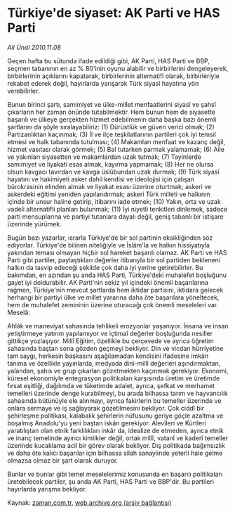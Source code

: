 # Türkiye'de siyaset: AK Parti ve HAS Parti

*Ali Ünal 2010.11.08*

<td class="columnist-detail">
<p>Geçen hafta bu sütunda ifade edildiği gibi, AK Parti, HAS Parti ve BBP, seçmen tabanının en az % 80'inin oyunu alabilir ve birbirlerini dengeleyerek, birbirlerinin açıklarını kapatarak, birbirlerinin alternatifi olarak, birbirleriyle rekabet ederek değil, hayırlarda yarışarak Türk siyasî hayatına yön verebilirler.</p>
<p>
<div id="haberMetinDiv">
<p>Bunun birinci şartı, samimiyet ve ülke-millet menfaatlerini siyasî ve şahsî çıkarların her zaman önünde tutabilmektir. Hem bunun hem de siyasette başarılı ve ülkeye gerçekten hizmet edebilmenin daha başka bazı önemli şartlarını da şöyle sıralayabiliriz: (1) Dürüstlük ve güven verici olmak; (2) Partizanlıktan kaçınmak; (3) İl ve ilçe teşkilatlarının partileri çok iyi temsil etmesi ve halk tabanında tutulması; (4) Makamları menfaat ve kazanç değil, hizmet vasıtası olarak görmek; (5) Bal tutarken parmak yalamamak; (6) Aile ve yakınları siyasetten ve makamlardan uzak tutmak; (7) Tayinlerde samimiyet ve liyakati esas almak, kayırma yapmamak; (8) Her ne olursa olsun kavgacı tavırdan ve kavga üslûbundan uzak durmak; (9) Türk siyasî hayatını ve hakimiyeti asker dahil kendisi ve ideolojisi için çalışan bürokrasinin elinden almak ve liyakat esası üzerine oturtmak; askeri ve askerdeki eğitimi yeniden yapılandırmak; askeri Türk milleti ve halkının içinde bir unsur haline getirip, itibarını iade etmek; (10) Yakın, orta ve uzak vadeli alternatifli planları bulunmak; (11) İyi niyetli tenkitleri dinlemek, sadece parti mensuplarına ve partiyi tutanlara dayalı değil, geniş tabanlı bir istişare üzerinde yürümek.
<p>Bugün bazı yazarlar, ısrarla Türkiye'de bir sol partinin eksikliğinden söz ediyorlar. Türkiye'de bilinen niteliğiyle ve İslâm'la ve halkın hissiyatıyla yakından teması olmayan hiçbir sol hareket başarılı olamaz. AK Parti ve HAS Parti gibi partiler, paylaştıkları değerler itibarıyla bir sol partiden bekleneni halkın da tasvip edeceği şekilde çok daha iyi yerine getirebilirler. Bu bakımdan, en azından şu anda HAS Parti, Türkiye'deki muhalefet boşluğunu gayet iyi doldurabilir. AK Parti'nin sekiz yıl içindeki önemli başarılarına rağmen, Türkiye'nin mevcut şartlarda hem iktidar partisini, iktidara gelecek herhangi bir partiyi ülke ve millet yararına daha öte başarılara yöneltecek, hem de muhalefet zemininin üzerine oturacağı çok önemli meseleleri var. Meselâ:
<p>Ahlâk ve maneviyat sahasında tehlikeli erozyonlar yaşanıyor. İnsana ve insan yetiştirmeye yatırım yapılamıyor ve içtimaî değerler boşluğunda nesiller gittikçe yozlaşıyor. Millî Eğitim, özellikle bu çerçevede ve ayrıca öğretim sahasında baştan sona gözden geçmeyi bekliyor. Din ve vicdan hürriyetine tam saygı, herkesin başkasını aşağılamadan kendisini ifadesine imkân tanıma ve özellikle yayınlarda, medyada dinî-millî değerleri aşındırmaktan, yalandan, şahıs ve grup çıkarları gözetmekten kaçınmak gerekiyor. Ekonomi, küresel ekonomiyle entegrasyon politikaları karşısında üretim ve üretimde fırsat eşitliği, dağılımda ve tüketimde adalet, ayrıca, şefkat ve merhamet temelleri üzerinde denge kurabilmeyi, bu arada bilhassa tarım ve hayvancılık sahasında bütünüyle ele alınmayı, ayrıca fakirlerin bu temeller üzerinde ve onlara sermaye ve iş sağlayarak gözetilmesini bekliyor. Çok ciddî bir şehirleşme politikası, kalabalık şehirlerin nüfusunu geriye göçle azaltma ve boşalmış Anadolu'yu yeni baştan iskân gerekiyor. Alevîleri ve Kürtleri yaratılıştan olan etnik farklılıkları inkâr da, idealize de etmeden, ayrıca etnik ve inanç temelinde ayırıcı kimlikler değil, ortak millî, vatanî ve kaderî temeller üzerinde kucaklama acil bir görev olarak bekliyor. Dış politikada bağımsızlık ve daha öte kalıcı başarılar için bilhassa silah sanayiinde yeterli hale gelme olmazsa olmaz bir şart olarak duruyor.
<p>Bunlar ve bunlar gibi temel meselelerimiz konusunda en başarılı politikaları üretebilecek partiler, şu anda AK Parti, HAS Parti ve BBP'dir. Bu partileri hayırlarda yarışma bekliyor. </p></p></p></p></div>
</p>
<a href="http://web.archive.org/web/20110127193151/mailto:ali.unal@zaman.com.tr">
</a></td>

Kaynak: [zaman.com.tr](http://zaman.com.tr/yazar.do?yazino=1050078), [web.archive.org (arşiv bağlantısı)](http://web.archive.org/web/20110127193151/http://zaman.com.tr:80/yazar.do?yazino=1050078)
